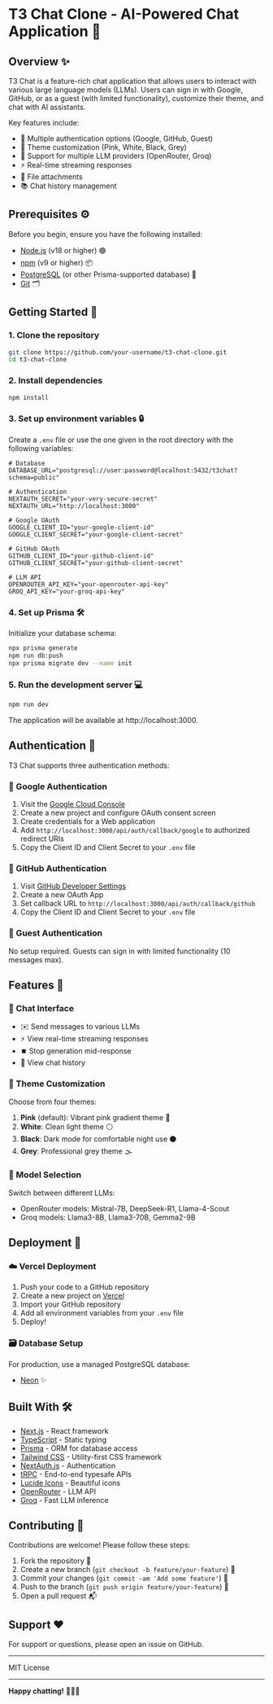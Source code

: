 # T3 Chat Clone - AI-Powered Chat Application 🚀

## Overview ✨

T3 Chat is a feature-rich chat application that allows users to interact with various large language models (LLMs). Users can sign in with Google, GitHub, or as a guest (with limited functionality), customize their theme, and chat with AI assistants.

Key features include:
- 🔑 Multiple authentication options (Google, GitHub, Guest)
- 🎨 Theme customization (Pink, White, Black, Grey)
- 🤖 Support for multiple LLM providers (OpenRouter, Groq)
- ⚡ Real-time streaming responses
- 📎 File attachments
- 📚 Chat history management

## Prerequisites ⚙️

Before you begin, ensure you have the following installed:

- [Node.js](https://nodejs.org/) (v18 or higher) 🟢
- [npm](https://www.npmjs.com/) (v9 or higher) 📦
- [PostgreSQL](https://www.postgresql.org/) (or other Prisma-supported database) 🐘
- [Git](https://git-scm.com/) 🗂️

## Getting Started 🚀

### 1. Clone the repository

```bash
git clone https://github.com/your-username/t3-chat-clone.git
cd t3-chat-clone
```

### 2. Install dependencies

```bash
npm install
```

### 3. Set up environment variables 🔒

Create a `.env` file or use the one given in the root directory with the following variables:

```env
# Database
DATABASE_URL="postgresql://user:password@localhost:5432/t3chat?schema=public"

# Authentication
NEXTAUTH_SECRET="your-very-secure-secret"
NEXTAUTH_URL="http://localhost:3000"

# Google OAuth
GOOGLE_CLIENT_ID="your-google-client-id"
GOOGLE_CLIENT_SECRET="your-google-client-secret"

# GitHub OAuth
GITHUB_CLIENT_ID="your-github-client-id"
GITHUB_CLIENT_SECRET="your-github-client-secret"

# LLM API
OPENROUTER_API_KEY="your-openrouter-api-key"
GROQ_API_KEY="your-groq-api-key"
```

### 4. Set up Prisma 🛠️

Initialize your database schema:

```bash
npx prisma generate
npm run db:push
npx prisma migrate dev --name init
```

### 5. Run the development server 💻

```bash
npm run dev
```

The application will be available at http://localhost:3000.

## Authentication 🔐

T3 Chat supports three authentication methods:

### 🔵 Google Authentication
1. Visit the [Google Cloud Console](https://console.cloud.google.com/)
2. Create a new project and configure OAuth consent screen
3. Create credentials for a Web application
4. Add `http://localhost:3000/api/auth/callback/google` to authorized redirect URIs
5. Copy the Client ID and Client Secret to your `.env` file

### 🐙 GitHub Authentication
1. Visit [GitHub Developer Settings](https://github.com/settings/developers)
2. Create a new OAuth App
3. Set callback URL to `http://localhost:3000/api/auth/callback/github`
4. Copy the Client ID and Client Secret to your `.env` file

### 👤 Guest Authentication
No setup required. Guests can sign in with limited functionality (10 messages max).

## Features 🌟

### 💬 Chat Interface
- ✉️ Send messages to various LLMs
- ⚡ View real-time streaming responses
- ⏹️ Stop generation mid-response
- 📜 View chat history

### 🎨 Theme Customization
Choose from four themes:
1. **Pink** (default): Vibrant pink gradient theme 💖
2. **White**: Clean light theme ⚪
3. **Black**: Dark mode for comfortable night use ⚫
4. **Grey**: Professional grey theme 🌫️

### 🤖 Model Selection
Switch between different LLMs:
- OpenRouter models: Mistral-7B, DeepSeek-R1, Llama-4-Scout
- Groq models: Llama3-8B, Llama3-70B, Gemma2-9B

## Deployment 🚢

### ☁️ Vercel Deployment
1. Push your code to a GitHub repository
2. Create a new project on [Vercel](https://vercel.com/)
3. Import your GitHub repository
4. Add all environment variables from your `.env` file
5. Deploy!

### 🗃️ Database Setup
For production, use a managed PostgreSQL database:
- [Neon](https://neon.tech/) ✨

## Built With 🛠️

- [Next.js](https://nextjs.org/) - React framework
- [TypeScript](https://www.typescriptlang.org/) - Static typing
- [Prisma](https://www.prisma.io/) - ORM for database access
- [Tailwind CSS](https://tailwindcss.com/) - Utility-first CSS framework
- [NextAuth.js](https://next-auth.js.org/) - Authentication
- [tRPC](https://trpc.io/) - End-to-end typesafe APIs
- [Lucide Icons](https://lucide.dev/) - Beautiful icons
- [OpenRouter](https://openrouter.ai/) - LLM API
- [Groq](https://groq.com/) - Fast LLM inference

## Contributing 🤝

Contributions are welcome! Please follow these steps:

1. Fork the repository 🍴
2. Create a new branch (`git checkout -b feature/your-feature`) 🌿
3. Commit your changes (`git commit -am 'Add some feature'`) 💾
4. Push to the branch (`git push origin feature/your-feature`) 🚀
5. Open a pull request 📬

## Support ❤️

For support or questions, please open an issue on GitHub.

---
MIT License

---
**Happy chatting!** 💬✨🤖
